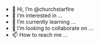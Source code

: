 - 👋 Hi, I’m @churchstarfire
- 👀 I’m interested in ...
- 🌱 I’m currently learning ...
- 💞️ I’m looking to collaborate on ...
- 📫 How to reach me ...

<!---
churchstarfire/churchstarfire is a ✨ special ✨ repository because its `README.md` (this file) appears on your GitHub profile.
You can click the Preview link to take a look at your changes.
--->
